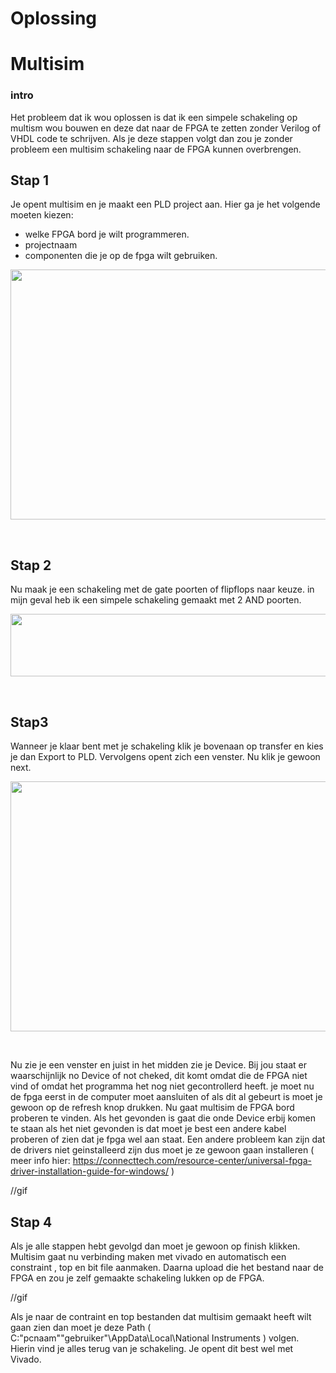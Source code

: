 # **Oplossing**

# Multisim

### intro
Het probleem dat ik wou oplossen is dat ik een simpele schakeling op multism wou bouwen en deze dat naar de FPGA te zetten zonder Verilog of VHDL code te schrijven. Als je deze stappen volgt dan zou je zonder probleem een multisim schakeling naar de FPGA kunnen overbrengen. 

## Stap 1
Je opent multisim en je maakt een PLD project aan. Hier ga je het volgende moeten kiezen:
 - welke FPGA bord je wilt programmeren. 
 - projectnaam
 - componenten die je op de fpga wilt gebruiken.

<p align="center">
<img img width="700" height="400" src='../../img/gif1.gif'></img><br></p><br>

## Stap 2
Nu maak je een schakeling met de gate poorten of flipflops naar keuze. in mijn geval heb ik een simpele schakeling gemaakt met 2 AND poorten.

<p align="center">
<img img width="900" height="100" src='../../img/oplossing1.png'></img><br></p><br>

## Stap3

Wanneer je klaar bent met je schakeling klik je bovenaan op transfer en kies je dan Export to PLD. Vervolgens opent zich een venster. Nu klik je gewoon next.  

<p align="center">
<img img width="700" height="400" src='../../img/gif2.gif'></img><br></p><br>

Nu zie je een venster en juist in het midden zie je Device. Bij jou staat er waarschijnlijk no Device of not cheked, dit komt omdat die de FPGA niet vind of omdat het programma het nog niet gecontrollerd heeft. je moet nu de fpga eerst in de computer moet aansluiten of als dit al gebeurt is moet je gewoon op de refresh knop drukken. Nu gaat multisim de FPGA bord proberen te vinden. Als het gevonden is gaat die onde Device erbij komen te staan als het niet gevonden is dat moet je best een andere kabel proberen of zien dat je fpga wel aan staat. Een andere probleem kan zijn dat de drivers niet geinstalleerd zijn dus moet je ze gewoon gaan installeren ( meer info hier: https://connecttech.com/resource-center/universal-fpga-driver-installation-guide-for-windows/ )

 //gif

## Stap 4

Als je alle stappen hebt gevolgd dan moet je gewoon op finish klikken. Multisim gaat nu verbinding maken met vivado en automatisch een constraint , top en bit file aanmaken. Daarna upload die het bestand naar de FPGA en zou je zelf gemaakte schakeling lukken op de FPGA.

//gif

Als je naar de contraint en top bestanden dat multisim gemaakt heeft wilt gaan zien dan moet je deze Path ( C:\"pcnaam"\"gebruiker"\AppData\Local\National Instruments ) volgen. Hierin vind je alles terug van je schakeling. Je opent dit best wel met Vivado. 

